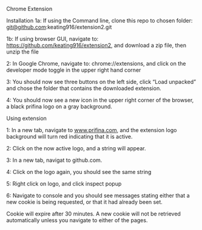 Chrome Extension

Installation
1a: If using the Command line, clone this repo to chosen folder: git@github.com:keating916/extension2.git

1b: If using browser GUI, navigate to: https://github.com/keating916/extension2, and download a zip file, then unzip the file

2: In Google Chrome, navigate to: chrome://extensions, and click on the developer mode toggle in the upper right hand corner

3: You should now see three buttons on the left side, click “Load unpacked” and chose the folder that contains the downloaded extension.

4: You should now see a new icon in the upper right corner of the browser, a black prifina logo on a gray background.



Using extension

1: In a new tab, navigate to www.prifina.com, and the extension logo background will turn red indicating that it is active. 

2: Click on the now active logo, and a string will appear.

3: In a new tab, navigat to github.com.

4: Click on the logo again, you should see the same string

5: Right click on logo, and click inspect popup

6: Navigate to console and you should see messages stating either that a new cookie is being requested, or that it had already been set.

Cookie will expire after 30 minutes. A new cookie will not be retrieved automatically unless you navigate to either of the pages.
